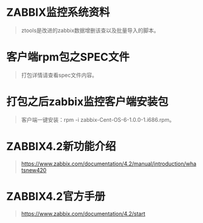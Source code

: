 # ZABBIX监控系统资料
> ztools是改进的zabbix数据增删该查以及批量导入的脚本。
# 客户端rpm包之SPEC文件
> 打包详情请查看spec文件内容。
# 打包之后zabbix监控客户端安装包
> 客户端一键安装：rpm -i zabbix-Cent-OS-6-1.0.0-1.i686.rpm。
# ZABBIX4.2新功能介绍
> https://www.zabbix.com/documentation/4.2/manual/introduction/whatsnew420
# ZABBIX4.2官方手册
> https://www.zabbix.com/documentation/4.2/start
